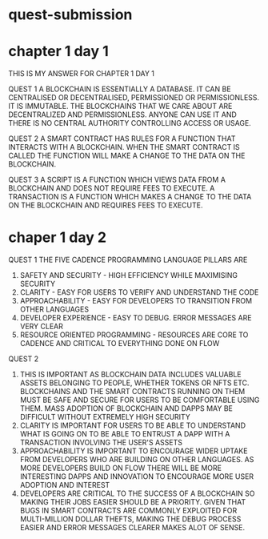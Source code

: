 # quest-submission

# chapter 1 day 1

THIS IS MY ANSWER FOR CHAPTER 1 DAY 1

QUEST 1
A BLOCKCHAIN IS ESSENTIALLY A DATABASE. IT CAN BE CENTRALISED OR DECENTRALISED, PERMISSIONED OR PERMISSIONLESS. IT IS IMMUTABLE.
THE BLOCKCHAINS THAT WE CARE ABOUT ARE DECENTRALIZED AND PERMISSIONLESS. ANYONE CAN USE IT AND THERE IS NO CENTRAL AUTHORITY CONTROLLING ACCESS OR USAGE.

QUEST 2
A SMART CONTRACT HAS RULES FOR A FUNCTION THAT INTERACTS WITH A BLOCKCHAIN. WHEN THE SMART CONTRACT IS CALLED THE FUNCTION WILL MAKE A CHANGE TO THE DATA ON THE BLOCKCHAIN. 

QUEST 3
A SCRIPT IS A FUNCTION WHICH VIEWS DATA FROM A BLOCKCHAIN AND DOES NOT REQUIRE FEES TO EXECUTE.
A TRANSACTION IS A FUNCTION WHICH MAKES A CHANGE TO THE DATA ON THE BLOCKCHAIN AND REQUIRES FEES TO EXECUTE.

# chaper 1 day 2

QUEST 1
THE FIVE CADENCE PROGRAMMING LANGUAGE PILLARS ARE 
1. SAFETY AND SECURITY - HIGH EFFICIENCY WHILE MAXIMISING SECURITY
2. CLARITY - EASY FOR USERS TO VERIFY AND UNDERSTAND THE CODE
3. APPROACHABILITY - EASY FOR DEVELOPERS TO TRANSITION FROM OTHER LANGUAGES
4. DEVELOPER EXPERIENCE - EASY TO DEBUG. ERROR MESSAGES ARE VERY CLEAR
5. RESOURCE ORIENTED PROGRAMMING - RESOURCES ARE CORE TO CADENCE AND CRITICAL TO EVERYTHING DONE ON FLOW

QUEST 2
1. THIS IS IMPORTANT AS BLOCKCHAIN DATA INCLUDES VALUABLE ASSETS BELONGING TO PEOPLE, WHETHER TOKENS OR NFTS ETC. BLOCKCHAINS AND THE SMART CONTRACTS RUNNING ON THEM MUST BE SAFE AND SECURE FOR USERS TO BE COMFORTABLE USING THEM. MASS ADOPTION OF BLOCKCHAIN AND DAPPS MAY BE DIFFICULT WITHOUT EXTREMELY HIGH SECURITY
2. CLARITY IS IMPORTANT FOR USERS TO BE ABLE TO UNDERSTAND WHAT IS GOING ON TO BE ABLE TO ENTRUST A DAPP WITH A TRANSACTION INVOLVING THE USER'S ASSETS
3. APPROACHABILITY IS IMPORTANT TO ENCOURAGE WIDER UPTAKE FROM DEVELOPERS WHO ARE BUILDING ON OTHER LANGUAGES. AS MORE DEVELOPERS BUILD ON FLOW THERE WILL BE MORE INTERESTING DAPPS AND INNOVATION TO ENCOURAGE MORE USER ADOPTION AND INTEREST
4. DEVELOPERS ARE CRITICAL TO THE SUCCESS OF A BLOCKCHAIN SO MAKING THEIR JOBS EASIER SHOULD BE A PRIORITY. GIVEN THAT BUGS IN SMART CONTRACTS ARE COMMONLY EXPLOITED FOR MULTI-MILLION DOLLAR THEFTS, MAKING THE DEBUG PROCESS EASIER AND ERROR MESSAGES CLEARER MAKES ALOT OF SENSE.
